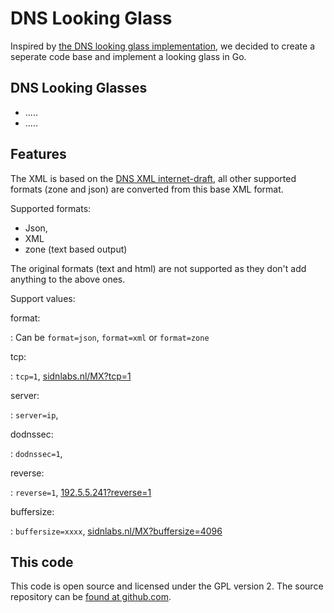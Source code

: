 # DNS Looking Glass

Inspired by [the DNS looking glass
implementation](http://www.bortzmeyer.org/dns-lg-usage.html), we decided to
create a seperate code base and implement a looking glass in Go.

## DNS Looking Glasses

* .....
* .....

## Features

The XML is based on the [DNS XML internet-draft](http://tools.ietf.org/html/draft-mohan-dns-query-xml-00), all
other supported formats (zone and json) are converted from this base XML format.

Supported formats:

* Json,
* XML
* zone (text based output)

The original formats (text and html) are not supported as they don't add anything to the above ones.

Support values:

format:

:    Can be `format=json`, `format=xml` or `format=zone`

tcp:

:    `tcp=1`, <a href="/sidnlabs.nl/MX?tcp=1">sidnlabs.nl/MX?tcp=1</a>

server:

:    `server=ip`,

dodnssec:

:    `dodnssec=1`,


reverse:

:    `reverse=1`, <a href="/192.5.5.241?reverse=1">192.5.5.241?reverse=1</a>


buffersize:

:    `buffersize=xxxx`, <a href="/sidnlabs.nl/MX?buffersize=4096">sidnlabs.nl/MX?buffersize=4096</a>

## This code

This code is open source and licensed under the GPL version 2. The source repository can
be [found at github.com](http://github.com/miekg/lg-dns).
